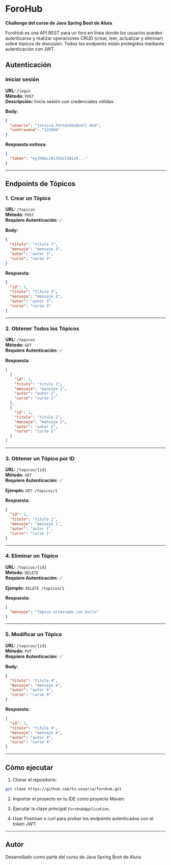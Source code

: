 # ForoHub

**Challenge del curso de Java Spring Boot de Alura**

ForoHub es una API REST para un foro en línea donde los usuarios pueden autenticarse y realizar operaciones CRUD (crear, leer, actualizar y eliminar) sobre tópicos de discusión. Todos los endpoints están protegidos mediante autenticación con JWT.



## Autenticación

### Iniciar sesión

**URL:** `/login`  
**Método:** `POST`  
**Descripción:** Inicia sesión con credenciales válidas.

**Body:**
```json
{
  "usuario": "jessica.fernandez@voll.med",
  "contrasena": "123456"
}
```

**Respuesta exitosa:**
```json
{
  "token": "eyJhbGciOiJIUzI1NiJ9..."
}
```

---

## Endpoints de Tópicos

### 1. Crear un Tópico

**URL:** `/topicos`  
**Método:** `POST`  
**Requiere Autenticación:** ✅

**Body:**
```json
{
  "titulo": "titulo 3",
  "mensaje": "mensaje 3",
  "autor": "autor 3",
  "curso": "curso 3"
}
```

**Respuesta:**
```json
{
  "id": 3,
  "titulo": "titulo 3",
  "mensaje": "mensaje 3",
  "autor": "autor 3",
  "curso": "curso 3"
}
```

---

### 2. Obtener Todos los Tópicos

**URL:** `/topicos`  
**Método:** `GET`  
**Requiere Autenticación:** ✅

**Respuesta:**
```json
[
  {
    "id": 1,
    "titulo": "titulo 1",
    "mensaje": "mensaje 1",
    "autor": "autor 1",
    "curso": "curso 1"
  },
  {
    "id": 2,
    "titulo": "titulo 2",
    "mensaje": "mensaje 2",
    "autor": "autor 2",
    "curso": "curso 2"
  }
]
```

---

### 3. Obtener un Tópico por ID

**URL:** `/topicos/{id}`  
**Método:** `GET`  
**Requiere Autenticación:** ✅

**Ejemplo:**
`GET /topicos/1`

**Respuesta:**
```json
{
  "id": 1,
  "titulo": "titulo 1",
  "mensaje": "mensaje 1",
  "autor": "autor 1",
  "curso": "curso 1"
}
```

---

### 4. Eliminar un Tópico

**URL:** `/topicos/{id}`  
**Método:** `DELETE`  
**Requiere Autenticación:** ✅

**Ejemplo:**
`DELETE /topicos/1`

**Respuesta:**
```json
{
  "mensaje": "Tópico eliminado con éxito"
}
```

---

### 5. Modificar un Tópico

**URL:** `/topicos/{id}`  
**Método:** `PUT`  
**Requiere Autenticación:** ✅

**Body:**
```json
{
  "titulo": "titulo 4",
  "mensaje": "mensaje 4",
  "autor": "autor 4",
  "curso": "curso 4"
}
```

**Respuesta:**
```json
{
  "id": 1,
  "titulo": "titulo 4",
  "mensaje": "mensaje 4",
  "autor": "autor 4",
  "curso": "curso 4"
}
```

---

## Cómo ejecutar

1. Clonar el repositorio:
```bash
git clone https://github.com/tu-usuario/forohub.git
```

2. Importar el proyecto en tu IDE como proyecto Maven.

3. Ejecutar la clase principal `ForohubApplication`.

4. Usar Postman o curl para probar los endpoints autenticados con el token JWT.

---

## Autor

Desarrollado como parte del curso de Java Spring Boot de Alura.

